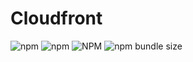 # Cloudfront

![npm](https://img.shields.io/npm/dm/@juniyadi/cloudfront)
![npm](https://img.shields.io/npm/v/@juniyadi/cloudfront)
![NPM](https://img.shields.io/npm/l/@juniyadi/cloudfront)
![npm bundle size](https://img.shields.io/bundlephobia/min/@juniyadi/cloudfront)

